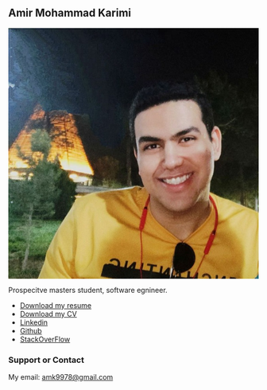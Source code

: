 ## Amir Mohammad Karimi

<p align="center"><img align="center" src="./amir.jpeg?raw=true." alt="Amir Mohammad Karimi" title="AMK" width="700px"></p>

Prospecitve masters student, software egnineer.
- [Download my resume](https://amk9978.github.io/AMK/CV.pdf)
- [Download my CV](https://amk9978.github.io/AMK/education_CV.pdf)
- [Linkedin](https://linkedin.com/in/amk9978)
- [Github](https://github.com/amk9978)
- [StackOverFlow](https://stackoverflow.com/users/9391162/amk)

### Support or Contact
My email: amk9978@gmail.com
